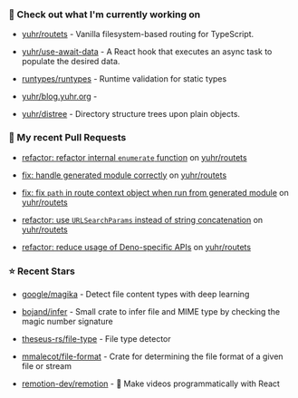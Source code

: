 ### 👷 Check out what I'm currently working on



- [yuhr/routets](https://github.com/yuhr/routets) - Vanilla filesystem-based routing for TypeScript.

- [yuhr/use-await-data](https://github.com/yuhr/use-await-data) - A React hook that executes an async task to populate the desired data.

- [runtypes/runtypes](https://github.com/runtypes/runtypes) - Runtime validation for static types

- [yuhr/blog.yuhr.org](https://github.com/yuhr/blog.yuhr.org) - 

- [yuhr/distree](https://github.com/yuhr/distree) - Directory structure trees upon plain objects.

### 🔨 My recent Pull Requests



- [refactor: refactor internal `enumerate` function](https://github.com/yuhr/routets/pull/72) on [yuhr/routets](https://github.com/yuhr/routets)

- [fix: handle generated module correctly](https://github.com/yuhr/routets/pull/71) on [yuhr/routets](https://github.com/yuhr/routets)

- [fix: fix `path` in route context object when run from generated module](https://github.com/yuhr/routets/pull/70) on [yuhr/routets](https://github.com/yuhr/routets)

- [refactor: use `URLSearchParams` instead of string concatenation](https://github.com/yuhr/routets/pull/69) on [yuhr/routets](https://github.com/yuhr/routets)

- [refactor: reduce usage of Deno-specific APIs](https://github.com/yuhr/routets/pull/68) on [yuhr/routets](https://github.com/yuhr/routets)

### ⭐ Recent Stars



- [google/magika](https://github.com/google/magika) - Detect file content types with deep learning

- [bojand/infer](https://github.com/bojand/infer) - Small crate to infer file and MIME type by checking the magic number signature 

- [theseus-rs/file-type](https://github.com/theseus-rs/file-type) - File type detector

- [mmalecot/file-format](https://github.com/mmalecot/file-format) - Crate for determining the file format of a given file or stream

- [remotion-dev/remotion](https://github.com/remotion-dev/remotion) - 🎥      Make videos programmatically with React